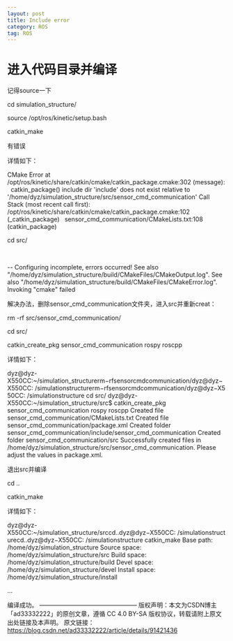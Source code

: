 ```yaml
---
layout: post
title: Include error
category: ROS
tag: ROS
---
```


# 进入代码目录并编译

记得source一下

cd simulation_structure/

source /opt/ros/kinetic/setup.bash

catkin_make


有错误

详情如下：

CMake Error at /opt/ros/kinetic/share/catkin/cmake/catkin_package.cmake:302 (message):
  catkin_package() include dir 'include' does not exist relative to
  '/home/dyz/simulation_structure/src/sensor_cmd_communication'
Call Stack (most recent call first):
  /opt/ros/kinetic/share/catkin/cmake/catkin_package.cmake:102 (_catkin_package)
  sensor_cmd_communication/CMakeLists.txt:108 (catkin_package)

cd src/

 

-- Configuring incomplete, errors occurred!
See also "/home/dyz/simulation_structure/build/CMakeFiles/CMakeOutput.log".
See also "/home/dyz/simulation_structure/build/CMakeFiles/CMakeError.log".
Invoking "cmake" failed


解决办法，删除sensor_cmd_communication文件夹，进入src并重新creat：

rm -rf src/sensor_cmd_communication/

cd src/

catkin_create_pkg sensor_cmd_communication rospy roscpp


详情如下：

dyz@dyz-X550CC:~/simulation_structurerm−rfsensorcmdcommunication/dyz@dyz−X550CC: /simulationstructurerm−rfsensorcmdcommunication/dyz@dyz−X550CC: /simulationstructure cd src/
dyz@dyz-X550CC:~/simulation_structure/src$ catkin_create_pkg sensor_cmd_communication rospy roscpp
Created file sensor_cmd_communication/CMakeLists.txt
Created file sensor_cmd_communication/package.xml
Created folder sensor_cmd_communication/include/sensor_cmd_communication
Created folder sensor_cmd_communication/src
Successfully created files in /home/dyz/simulation_structure/src/sensor_cmd_communication. Please adjust the values in package.xml.

退出src并编译

cd ..

catkin_make


详情如下：

dyz@dyz-X550CC:~/simulation_structure/srccd..dyz@dyz−X550CC: /simulationstructurecd..dyz@dyz−X550CC: /simulationstructure catkin_make
Base path: /home/dyz/simulation_structure
Source space: /home/dyz/simulation_structure/src
Build space: /home/dyz/simulation_structure/build
Devel space: /home/dyz/simulation_structure/devel
Install space: /home/dyz/simulation_structure/install

...

编译成功。
————————————————
版权声明：本文为CSDN博主「ad33332222」的原创文章，遵循 CC 4.0 BY-SA 版权协议，转载请附上原文出处链接及本声明。
原文链接：https://blog.csdn.net/ad33332222/article/details/91421436
